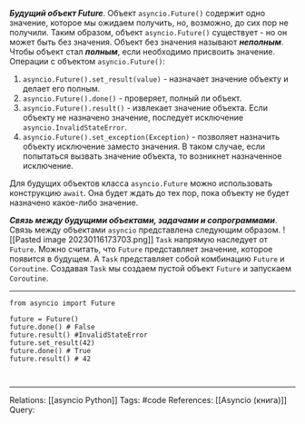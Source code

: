 ***Будущий объект Future***.
Объект `asyncio.Future()` содержит одно значение, которое мы ожидаем получить, но, возможно, до сих пор не получили. Таким образом, объект `asyncio.Future()` существует - но он может быть без значения. Объект без значения называют ***неполным***. 
Чтобы объект стал ***полным***, если необходимо присвоить значение. Операции с объектом `asyncio.Future()`: 
1. `asyncio.Future().set_result(value)` - назначает значение объекту и делает его полным.
2. `asyncio.Future().done()` - проверяет, полный ли объект. 
3. `asyncio.Future().result()` - извлекает значение объекта. Если объекту не назначено значение, последует исключение `asyncio.InvalidStateError`. 
4. `asyncio.Future().set_exception(Exception)` - позволяет назначить объекту исключение заместо значения. В таком случае, если попытаться вызвать значение объекта, то возникнет назначенное исключение. 

Для будущих объектов класса `asyncio.Future` можно использовать конструкцию `await`. Она будет ждать до тех пор, пока объекту не будет назначено какое-либо значение. 

***Связь между будущими объектами, задачами и сопрограммами***.
Связь между объектами `asyncio` представлена следующим образом. 
![[Pasted image 20230116173703.png]]
`Task` напрямую наследует от `Future`. Можно считать, что `Future` представляет значение, которое появится в будущем. А `Task` представляет собой комбинацию `Future` и `Coroutine`. Создавая `Task` мы создаем пустой объект `Future` и запускаем `Coroutine`. 




___
```
from asyncio import Future

future = Future()
future.done() # False
future.result() #InvalidStateError
future.set_result(42)
future.done() # True
future.result() # 42



```

___
Relations: [[asyncio Python]] 
Tags: #code 
References: [[Asyncio (книга)]] 
Query: 